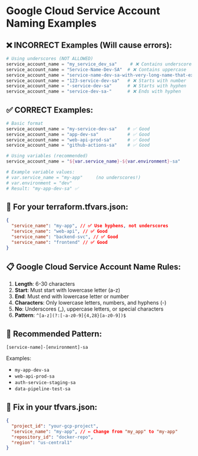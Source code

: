 # Google Cloud Service Account Naming Examples

## ❌ **INCORRECT Examples (Will cause errors):**

```terraform
# Using underscores (NOT ALLOWED)
service_account_name = "my_service_dev_sa"     # ❌ Contains underscores
service_account_name = "Service-Name-Dev-SA"  # ❌ Contains uppercase
service_account_name = "service-name-dev-sa-with-very-long-name-that-exceeds-limits" # ❌ Too long (>30 chars)
service_account_name = "123-service-dev-sa"   # ❌ Starts with number
service_account_name = "-service-dev-sa"      # ❌ Starts with hyphen
service_account_name = "service-dev-sa-"      # ❌ Ends with hyphen
```

## ✅ **CORRECT Examples:**

```terraform
# Basic format
service_account_name = "my-service-dev-sa"    # ✅ Good
service_account_name = "app-dev-sa"           # ✅ Good
service_account_name = "web-api-prod-sa"      # ✅ Good
service_account_name = "github-actions-sa"    # ✅ Good

# Using variables (recommended)
service_account_name = "${var.service_name}-${var.environment}-sa"

# Example variable values:
# var.service_name = "my-app"     (no underscores!)
# var.environment = "dev"
# Result: "my-app-dev-sa" ✅
```

## 🔧 **For your terraform.tfvars.json:**

```json
{
  "service_name": "my-app", // ✅ Use hyphens, not underscores
  "service_name": "web-api", // ✅ Good
  "service_name": "backend-svc", // ✅ Good
  "service_name": "frontend" // ✅ Good
}
```

## 📋 **Google Cloud Service Account Name Rules:**

1. **Length**: 6-30 characters
2. **Start**: Must start with lowercase letter (a-z)
3. **End**: Must end with lowercase letter or number
4. **Characters**: Only lowercase letters, numbers, and hyphens (-)
5. **No**: Underscores (\_), uppercase letters, or special characters
6. **Pattern**: `^[a-z](?:[-a-z0-9]{4,28}[a-z0-9])$`

## 🎯 **Recommended Pattern:**

```
[service-name]-[environment]-sa
```

Examples:

- `my-app-dev-sa`
- `web-api-prod-sa`
- `auth-service-staging-sa`
- `data-pipeline-test-sa`

## 🔄 **Fix in your tfvars.json:**

```json
{
  "project_id": "your-gcp-project",
  "service_name": "my-app", // ← Change from "my_app" to "my-app"
  "repository_id": "docker-repo",
  "region": "us-central1"
}
```
